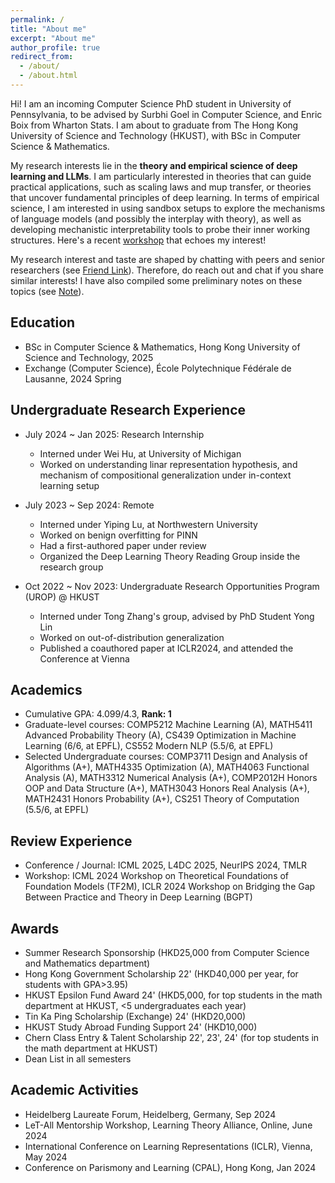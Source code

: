 ```yaml
---
permalink: /
title: "About me"
excerpt: "About me"
author_profile: true
redirect_from: 
  - /about/
  - /about.html
---
```


Hi! I am an incoming Computer Science PhD student in University of Pennsylvania, to be advised by Surbhi Goel in Computer Science, and Enric Boix from Wharton Stats. I am about to graduate from The Hong Kong University of Science and Technology (HKUST), with BSc in Computer Science & Mathematics.


My research interests lie in the **theory and empirical science of deep learning and LLMs**. I am particularly interested in theories that can guide practical applications, such as scaling laws and mup transfer, or theories that uncover fundamental principles of deep learning. In terms of empirical science, I am interested in using sandbox setups to explore the mechanisms of language models (and possibly the interplay with theory), as well as developing mechanistic interpretability tools to probe their inner working structures. Here's a recent [workshop](https://sites.google.com/view/moss2025) that echoes my interest!


My research interest and taste are shaped by chatting with peers and senior researchers (see [Friend Link](https://matheart.github.io/friend_link/)). Therefore, do reach out and chat if you share similar interests! I have also compiled some preliminary notes on these topics (see [Note](https://matheart.github.io/friend_link/)). 





<!-- ## Recent News -->


## Education
* BSc in Computer Science & Mathematics, Hong Kong University of Science and Technology, 2025
* Exchange (Computer Science), École Polytechnique Fédérale de Lausanne, 2024 Spring 

## Undergraduate Research Experience
* July 2024 ~ Jan 2025: Research Internship
  * Interned under Wei Hu, at University of Michigan
  * Worked on understanding linar representation hypothesis, and mechanism of compositional generalization under in-context learning setup

* July 2023 ~ Sep 2024: Remote 
  * Interned under Yiping Lu, at Northwestern University
  * Worked on benign overfitting for PINN
  * Had a first-authored paper under review
  * Organized the Deep Learning Theory Reading Group inside the research group

* Oct 2022 ~ Nov 2023: Undergraduate Research Opportunities Program (UROP) @ HKUST
  * Interned under Tong Zhang's group, advised by PhD Student Yong Lin
  * Worked on out-of-distribution generalization
  * Published a coauthored paper at ICLR2024, and attended the Conference at Vienna

## Academics
* Cumulative GPA: 4.099/4.3, **Rank: 1**
* Graduate-level courses: COMP5212 Machine Learning (A), MATH5411 Advanced Probability Theory (A), CS439 Optimization in Machine Learning (6/6, at EPFL), CS552 Modern NLP (5.5/6, at EPFL)
* Selected Undergraduate courses: COMP3711 Design and Analysis of Algorithms (A+), MATH4335 Optimization (A), MATH4063 Functional Analysis (A), MATH3312 Numerical Analysis (A+), COMP2012H Honors OOP and Data Structure (A+), MATH3043 Honors Real Analysis (A+), MATH2431 Honors Probability (A+), CS251 Theory of Computation (5.5/6, at EPFL)

## Review Experience
* Conference / Journal: ICML 2025, L4DC 2025, NeurIPS 2024, TMLR
* Workshop: ICML 2024 Workshop on Theoretical Foundations of Foundation Models (TF2M),  ICLR 2024 Workshop on Bridging the Gap Between Practice and Theory in Deep Learning (BGPT)

## Awards 
* Summer Research Sponsorship (HKD25,000 from Computer Science and Mathematics department)
* Hong Kong Government Scholarship 22' (HKD40,000 per year, for students with GPA>3.95)
* HKUST Epsilon Fund Award 24' (HKD5,000, for top students in the math department at HKUST, <5 undergraduates each year)
* Tin Ka Ping Scholarship (Exchange) 24' (HKD20,000)
* HKUST Study Abroad Funding Support 24' (HKD10,000)
* Chern Class Entry & Talent Scholarship 22', 23', 24' (for top students in the math department at HKUST)
* Dean List in all semesters

## Academic Activities
* Heidelberg Laureate Forum, Heidelberg, Germany, Sep 2024 
* LeT-All Mentorship Workshop, Learning Theory Alliance, Online, June 2024
* International Conference on Learning Representations (ICLR), Vienna, May 2024
* Conference on Parismony and Learning (CPAL), Hong Kong, Jan 2024

<!-- Publications
======
  <ul>{% for post in site.publications %}
    {% include archive-single-cv.html %}
  {% endfor %}</ul> -->
  
